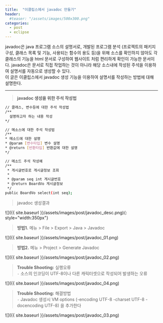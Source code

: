 ```yaml
---
title:  "이클립스에서 javadoc 만들기"
header:
  #teaser: "/assets/images/500x300.png"
categories: 
  - post
  - eclipse
---
```

javadoc은 java 프로그램 소스의 설명서로, 개발된 프로그램 분석 
(프로젝트의 패키지 구성, 클래스 목록 및 기능, 사용되는 함수의 용도 등)을 위해 소스를 확인하지 않아도
각 클래스의 기능을 html 문서로 구성하여 웹사이트 처럼 편리하게 확인이 가능한 문서이다.
javadoc은 문서로 직접 작업하는 것이 아니라 해당 소스내에 작성된 주석을 이용하여 설명서를 자동으로 생성할 수 있다.  
이 글은 이클립스에서 javadoc 생성 기능을 이용하여 설명서를 작성하는 방법에 대해 설명한다.  

---

> **javadoc 생성을 위한 주석 작성법**  

```bash
// 클래스, 변수등에 대한 주석 작성법  
/**  
  설명하고자 하는 내용 작성  
*/  

// 메소스에 대한 주석 작성법  
/**  
* 메소드에 대한 설명  
* @param [변수타입] 변수 설명  
* @return [반환타입] 반환값에 대한 설명  
*/  

// 메소드 주석 작성예  
/**  
 * 게시글번호로 게시글정보 조회  
 *  
 * @param seq int 게시글번호  
 * @return BoardVo 게시글정보  
 */  
public BoardVo select(int seq);  
```

> javadoc 생성결과  

![]({{ site.baseurl }}/assets/images/post/javadoc_desc.png){: style="width:350px"}

> **방법1.** 메뉴 > File > Export > Java > Javadoc  

![]({{ site.baseurl }}/assets/images/post/javadoc_01.png)  

  
> **방법2.** 메뉴 > Project > Generate Javadoc  

![]({{ site.baseurl }}/assets/images/post/javadoc_02.png)    


> **Trouble Shooting:** 실행오류  
 `-` 소스의 인코딩이 UTF-8이나 다른 캐릭터셋으로 작성되어 발생하는 오류

![]({{ site.baseurl }}/assets/images/post/javadoc_04.png)    


> **Trouble Shooting:** 해결방법  
 `-` Javadoc 생성시 VM options (-encoding UTF-8 -charset UTF-8 -docencoding UTF-8) 을 추가한다  

![]({{ site.baseurl }}/assets/images/post/javadoc_03.png)
